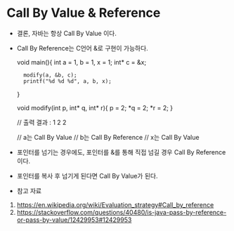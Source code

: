 # Call By Value & Reference

- 결론, 자바는 항상 Call By Value 이다.

- Call By Reference는 C언어 &로 구현이 가능하다.


    void main(){
        int a = 1, b = 1, x = 1;
        int* c = &x;
        
        modify(a, &b, c);
        printf("%d %d %d", a, b, x);
    }
    
    void modify(int p, int* q, int* r){
        p = 2;
        *q = 2;
        *r = 2;
    }
    
    // 출력 결과 : 1 2 2
    
    // a는 Call By Value
    // b는 Call By Reference
    // x는 Call By Value
    
- 포인터를 넘기는 경우에도, 포인터를 &를 통해 직접 넘길 경우 Call By Reference이다.
- 포인터를 복사 후 넘기게 된다면 Call By Value가 된다.


- 참고 자료
1. https://en.wikipedia.org/wiki/Evaluation_strategy#Call_by_reference
2. https://stackoverflow.com/questions/40480/is-java-pass-by-reference-or-pass-by-value/12429953#12429953
